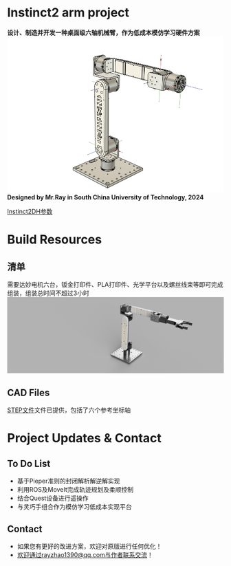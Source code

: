 
# Instinct2 arm project

**设计、制造并开发一种桌面级六轴机械臂，作为低成本模仿学习硬件方案** 
![Patterns](instinct2外观.png)
**Designed by Mr.Ray in South China University of Technology, 2024** 

[Instinct2DH参数](DH参数和电机型号.xlsx)


# Build Resources
## 清单
需要达妙电机六台，钣金打印件、PLA打印件、光学平台以及螺丝线束等即可完成组装，组装总时间不超过3小时
![Reachy](instinct2渲染.png)
## CAD Files
[STEP文件](instinct2_v31.step)文件已提供，包括了六个参考坐标轴

# Project Updates & Contact
## To Do List
- 基于Pieper准则的封闭解析解逆解实现
- 利用ROS及MoveIt完成轨迹规划及柔顺控制
- 结合Quest设备进行遥操作
- 与灵巧手组合作为模仿学习低成本实现平台

## Contact

- 如果您有更好的改进方案，欢迎对原版进行任何优化！
- 欢迎通过rayzhao1390@qq.com与作者联系交流！

